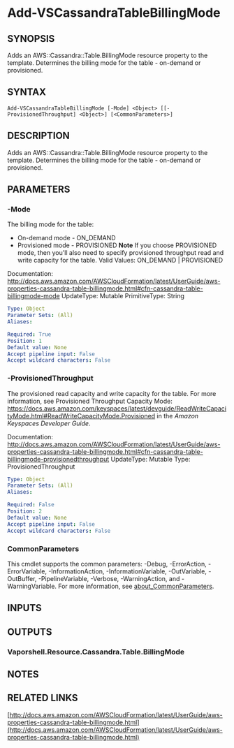 # Add-VSCassandraTableBillingMode

## SYNOPSIS
Adds an AWS::Cassandra::Table.BillingMode resource property to the template.
Determines the billing mode for the table - on-demand or provisioned.

## SYNTAX

```
Add-VSCassandraTableBillingMode [-Mode] <Object> [[-ProvisionedThroughput] <Object>] [<CommonParameters>]
```

## DESCRIPTION
Adds an AWS::Cassandra::Table.BillingMode resource property to the template.
Determines the billing mode for the table - on-demand or provisioned.

## PARAMETERS

### -Mode
The billing mode for the table:
+ On-demand mode - ON_DEMAND
+ Provisioned mode - PROVISIONED
**Note**
If you choose PROVISIONED mode, then you'll also need to specify provisioned throughput read and write capacity for the table.
Valid Values: ON_DEMAND | PROVISIONED

Documentation: http://docs.aws.amazon.com/AWSCloudFormation/latest/UserGuide/aws-properties-cassandra-table-billingmode.html#cfn-cassandra-table-billingmode-mode
UpdateType: Mutable
PrimitiveType: String

```yaml
Type: Object
Parameter Sets: (All)
Aliases:

Required: True
Position: 1
Default value: None
Accept pipeline input: False
Accept wildcard characters: False
```

### -ProvisionedThroughput
The provisioned read capacity and write capacity for the table.
For more information, see Provisioned Throughput Capacity Mode: https://docs.aws.amazon.com/keyspaces/latest/devguide/ReadWriteCapacityMode.html#ReadWriteCapacityMode.Provisioned in the *Amazon Keyspaces Developer Guide*.

Documentation: http://docs.aws.amazon.com/AWSCloudFormation/latest/UserGuide/aws-properties-cassandra-table-billingmode.html#cfn-cassandra-table-billingmode-provisionedthroughput
UpdateType: Mutable
Type: ProvisionedThroughput

```yaml
Type: Object
Parameter Sets: (All)
Aliases:

Required: False
Position: 2
Default value: None
Accept pipeline input: False
Accept wildcard characters: False
```

### CommonParameters
This cmdlet supports the common parameters: -Debug, -ErrorAction, -ErrorVariable, -InformationAction, -InformationVariable, -OutVariable, -OutBuffer, -PipelineVariable, -Verbose, -WarningAction, and -WarningVariable. For more information, see [about_CommonParameters](http://go.microsoft.com/fwlink/?LinkID=113216).

## INPUTS

## OUTPUTS

### Vaporshell.Resource.Cassandra.Table.BillingMode
## NOTES

## RELATED LINKS

[http://docs.aws.amazon.com/AWSCloudFormation/latest/UserGuide/aws-properties-cassandra-table-billingmode.html](http://docs.aws.amazon.com/AWSCloudFormation/latest/UserGuide/aws-properties-cassandra-table-billingmode.html)

